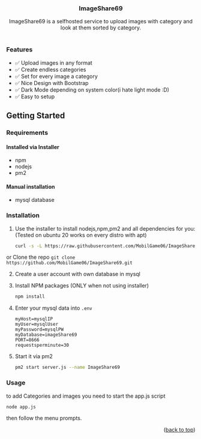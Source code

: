 

  <h3 align="center">ImageShare69</h3>

  <p align="center">
    ImageShare69 is a selfhosted service to upload images with category and look at them sorted by category.
    <br />
    <br />
  </p>
</div>


### Features
- ✅ Upload images in any format
- ✅ Create endless categories
- ✅ Set for every image a category
- ✅ Nice Design with Bootstrap
- ✅ Dark Mode depending on system color(i hate light mode :D)
- ✅ Easy to setup

## Getting Started

### Requirements
#### Installed via Installer
* npm
* nodejs
* pm2
#### Manual installation
* mysql database

                   

### Installation
1. Use the installer to install nodejs,npm,pm2 and all dependencies for you:
                   (Tested on ubuntu 20 works on every distro with apt)
   ```sh
   curl -s -L https://raw.githubusercontent.com/MobilGame06/ImageShare69/main/install.sh | bash                                    
   ``` 
                   
  or Clone the repo
     ```
    git clone https://github.com/MobilGame06/ImageShare69.git
     ```
                   
2. Create a user account with own database in mysql

3. Install NPM packages (ONLY when not using installer)
   ```sh
   npm install
   ```
4. Enter your mysql data into `.env`
   ```env
   myHost=mysqlIP
   myUser=mysqlUser
   myPassword=mysqlPW
   myDatabase=imageShare69
   PORT=8666
   requestsperminute=30
   ```
5. Start it via pm2
   ```sh
   pm2 start server.js --name ImageShare69
   ```
   
### Usage
to add Categories and images you need to start the app.js script
```sh
node app.js
```

then follow the menu prompts.

<p align="right">(<a href="#top">back to top</a>)</p>
